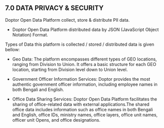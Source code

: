 ## **7.0 DATA PRIVACY & SECURITY**

Doptor Open Data Platform collect, store & distribute PII data.

- Doptor Open Data Platform distributed data by JSON (JavaScript Object Notation) Format.

Types of Data this platform is collected / stored / distributed data is given bellow:

- Geo Data: The platform encompasses different types of GEO locations, ranging from Division to Union. It offers a basic structure for each GEO location, starting from Division level down to Union level.

- Government Officer Information Services: Doptor provides the most authentic government officer information, including employee names in both Bengali and English.

- Office Data Sharing Services: Doptor Open Data Platform facilitates the sharing of office-related data with external applications.The shared office data includes information such as office names in both Bengali and English, office IDs, ministry names, office layers, office unit names, officer unit Opens, and office designations.
